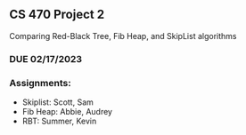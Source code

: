 ## CS 470 Project 2

Comparing Red-Black Tree, Fib Heap, and SkipList algorithms

### DUE 02/17/2023

### Assignments:
* Skiplist: Scott, Sam
* Fib Heap: Abbie, Audrey
* RBT: Summer, Kevin
